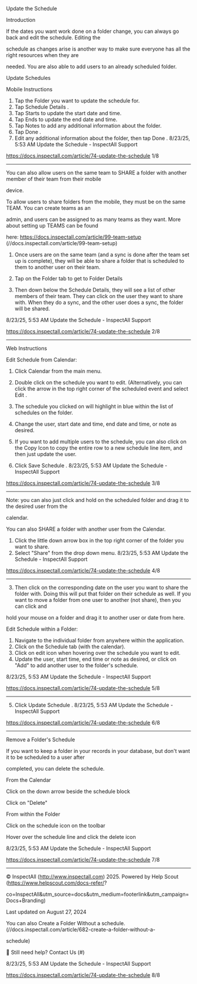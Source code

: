Update the Schedule

Introduction

If the dates you want work done on a folder change, you can always go back and edit the schedule. Editing the

schedule as changes arise is another way to make sure everyone has all the right resources when they are

needed.  You are also able to add users to an already scheduled folder.

Update Schedules

Mobile Instructions

1. Tap the Folder you want to update the schedule for.
2. Tap  Schedule Details  .
3. Tap  Starts  to update the start date and time.
4. Tap  Ends  to update the end date and time.
5. Tap  Notes  to add any additional information about the folder.
6. Tap  Done  .
7. Edit any additional information about the folder, then tap  Done  .
8/23/25, 5:53 AM Update the Schedule - InspectAll Support

https://docs.inspectall.com/article/74-update-the-schedule 1/8


---

You can also allow users on the same team to SHARE a folder with another member of their team from their mobile

device.

To allow users to share folders from the mobile, they must be on the same TEAM.  You can create teams as an

admin, and users can be assigned to as many teams as they want. More about setting up TEAMS can be found

here:  https://docs.inspectall.com/article/99-team-setup (//docs.inspectall.com/article/99-team-setup)

1.  Once users are on the same team (and a sync is done after the team set up is complete), they will be able to
share a folder that is scheduled to them to another user on their team.

2.  Tap on the Folder tab to get to Folder Details
3.  Then down below the Schedule Details, they will see a list of other members of their team.  They can click on the
user they want to share with.  When they do a sync, and the other user does a sync, the folder will be shared.

8/23/25, 5:53 AM Update the Schedule - InspectAll Support

https://docs.inspectall.com/article/74-update-the-schedule 2/8


---

Web Instructions

Edit Schedule from Calendar:

1. Click  Calendar  from the main menu.
2. Double click on the schedule you want to edit. (Alternatively, you can click the arrow in the top right corner of the
scheduled event and select  Edit  .

3. The schedule you clicked on will highlight in blue within the list of schedules on the folder.
4. Change the user, start date and time, end date and time, or note as desired.
5. If you want to add multiple users to the schedule, you can also click on the Copy Icon to copy the entire row to a
new schedule line item, and then just update the user.

6. Click  Save Schedule  .
8/23/25, 5:53 AM Update the Schedule - InspectAll Support

https://docs.inspectall.com/article/74-update-the-schedule 3/8


---

Note:  you can also just click and hold on the scheduled folder and drag it to the desired user from the

calendar.

You can also SHARE a folder with another user from the Calendar.

1.  Click the little down arrow box in the top right corner of the folder you want to share.
2.  Select "Share" from the drop down menu.
8/23/25, 5:53 AM Update the Schedule - InspectAll Support

https://docs.inspectall.com/article/74-update-the-schedule 4/8


---

3.  Then click on the corresponding date on the user you want to share the folder with.  Doing this will put that folder
on their schedule as well.  If you want to move a folder from one user to another (not share), then you can click and

hold your mouse on a folder and drag it to another user or date from here.

Edit Schedule within a Folder:

1. Navigate to the individual folder from anywhere within the application.
2. Click on the Schedule tab (with the calendar).
3.  Click on edit icon when hovering over the schedule you want to edit.
4.  Update the user, start time, end time or note as desired, or click on "Add" to add another user to the folder's
schedule.

8/23/25, 5:53 AM Update the Schedule - InspectAll Support

https://docs.inspectall.com/article/74-update-the-schedule 5/8


---

5.  Click   Update Schedule  .
8/23/25, 5:53 AM Update the Schedule - InspectAll Support

https://docs.inspectall.com/article/74-update-the-schedule 6/8


---

Remove a Folder's Schedule

If you want to keep a folder in your records in your database, but don't want it to be scheduled to a user after

completed, you can delete the schedule.

From the Calendar

Click on the down arrow beside the schedule block

Click on "Delete"

From within the Folder

Click on the schedule icon on the toolbar

Hover over the schedule line and click the delete icon

8/23/25, 5:53 AM Update the Schedule - InspectAll Support

https://docs.inspectall.com/article/74-update-the-schedule 7/8


---

© InspectAll (http://www.inspectall.com) 2025. Powered by Help Scout (https://www.helpscout.com/docs-refer/?

co=InspectAll&utm_source=docs&utm_medium=footerlink&utm_campaign=Docs+Branding)

Last updated on August 27, 2024

You can also Create a Folder Without a schedule. (//docs.inspectall.com/article/682-create-a-folder-without-a-

schedule)

 Still need help? Contact Us (#)

8/23/25, 5:53 AM Update the Schedule - InspectAll Support

https://docs.inspectall.com/article/74-update-the-schedule 8/8

